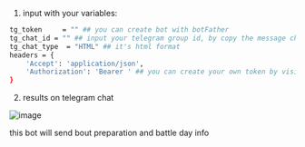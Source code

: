 1. input with your variables:
```sh
tg_token     = "" ## you can create bot with botFather
tg_chat_id = "" ## input your telegram group id, by copy the message chat link
tg_chat_type  = "HTML" ## it's html format
headers = {
    'Accept': 'application/json',
    'Authorization': 'Bearer ' ## you can create your own token by visit coc developer api
}
```

2. results on telegram chat

![image](https://github.com/ajinfajrian/python-project/assets/39956298/9cced7ae-f780-4134-b098-b0fb20bdc19c)

this bot will send bout preparation and battle day info
